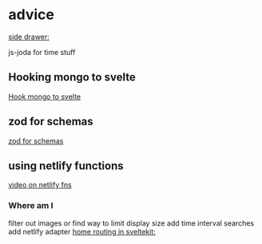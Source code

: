 # advice

[side drawer:](https://www.w3schools.com/howto/tryit.asp?filename=tryhow_js_sidenav)

js-joda for time stuff

## Hooking mongo to svelte

[Hook mongo to svelte](https://www.youtube.com/watch?v=gwktlvFHLMA)

## zod for schemas

[zod for schemas](https://zod.dev/?id=ip-addresses)

## using netlify functions

[video on netlify fns](https://www.youtube.com/watch?v=qHUMu7ZGQwo)

### Where am I

filter out images or find way to limit display size
add time interval searches
add netlify adapter
[home routing in sveltekit:](https://stackoverflow.com/questions/68187584/how-to-route-programmatically-in-sveltekit)
